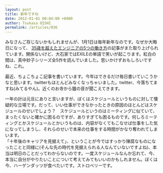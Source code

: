 ```yaml
---
layout: post
title: 新年ですね
date: 2012-01-01 00:04:00 +0900
author: Tsukasa OISHI
permalink: /articles/936
---
```



みなさんご存じないかもしれませんが、1月1日は毎年新年なのです。なぜか大晦日になって、 [35歳を超えたエンジニアの5つの働き方](/articles/908)の記事がまた取り上げられています。関係ないけど、大石家ではEXILEの単語で笑いが起こります。紅白の間は、真中妙子シリーズ全5作を読んでいました。思いかけずおもしろいですね、これ。  

最近、ちょこちょこ記事を書いています。今年はできるだけ毎日書いていこうかなと思います。twitterもほとんどみなくなっちゃいました。twitter、今落ちてますね(みてるやん)。近くのお寺から鐘の音が聞こえてきます。  

一年の計は元旦にありと言いますが、ぼくはスケジュールというものに対して懐疑的な立場です。だって、いい仕事ができなかったときの原因のほとんどはスケジュールのせいでしょう？　スケジュールというのはミーティングに似ていて、まったくないと確かに困るのですが、ありすぎても困るものです。何しろミーティングとかスケジュールとかいうものは、内容がなくてもこなせば仕事をした気になってしまうし、それらのせいで本来の仕事をする時間がかなり奪われてしまいます。  
「十年後のキャリアを見据えて」、ということが今ではすっかり陳腐なものになったことと同様に(そんな先の時代を見据えられる人なんていないですよね)、本当は明日のことだってわからないのです。一度スケジュールなんか忘れて、今、本当に自分がやりたいことについて考えてみてもいいのかもしれません。ぼくは今、ハーゲンダッツが食べたいです。ストロベリーです。  

